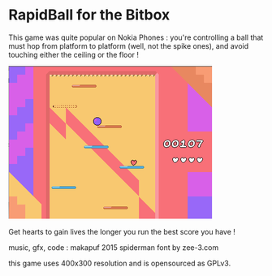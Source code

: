 # RapidBall for the Bitbox

This game was quite popular on Nokia Phones : you're controlling a ball that must hop
from platform to platform (well, not the spike ones), and avoid touching either the ceiling 
or the floor ! 

![screenshot](https://github.com/makapuf/bitbox-rapidball/blob/master/screen.png?raw=true)

Get hearts to gain lives the longer you run the best score you have ! 

music, gfx, code : makapuf 2015
spiderman font by zee-3.com

this game uses 400x300 resolution and is opensourced as GPLv3.
